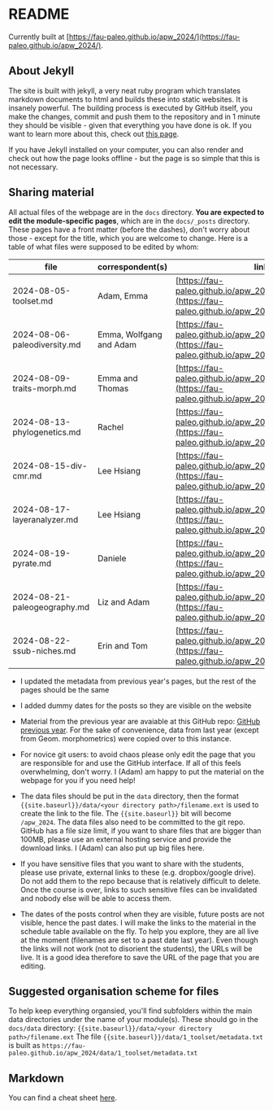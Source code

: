 # README

Currently built at [https://fau-paleo.github.io/apw_2024/](https://fau-paleo.github.io/apw_2024/). 

## About Jekyll

The site is built with jekyll, a very neat ruby program which translates markdown documents to html and builds these into static websites. It is insanely powerful. The building process is executed by GitHub itself, you make the changes, commit and push them to the repository and in 1 minute they should be visible - given that everything you have done is ok. If you want to learn more about this, check out [this page](https://docs.github.com/en/pages/setting-up-a-github-pages-site-with-jekyll). 

If you have Jekyll installed on your computer, you can also render and check out how the page looks offline - but the page is so simple that this is not necessary.  

## Sharing material

All actual files of the webpage are in the `docs` directory. **You are expected to edit the module-specific pages**, which are in the `docs/_posts` directory. These pages have a front matter (before the dashes), don't worry about those - except for the title, which you are welcome to change. Here is a table of what files were supposed to be edited by whom:

| file                         | correspondent(s)        | link                                                                                                         |
|------------------------------|-------------------------|--------------------------------------------------------------------------------------------------------------|
| 2024-08-05-toolset.md        | Adam, Emma              | [https://fau-paleo.github.io/apw_2024/toolset/](https://fau-paleo.github.io/apw_2024/toolset/)               |
| 2024-08-06-paleodiversity.md | Emma, Wolfgang and Adam | [https://fau-paleo.github.io/apw_2024/paleodiversity/](https://fau-paleo.github.io/apw_2024/paleodiversity/) |
| 2024-08-09-traits-morph.md   | Emma and Thomas         | [https://fau-paleo.github.io/apw_2024/morphometrics/](https://fau-paleo.github.io/apw_2024/morphometrics/)   |
| 2024-08-13-phylogenetics.md  | Rachel                  | [https://fau-paleo.github.io/apw_2024/phylogenetics/](https://fau-paleo.github.io/apw_2024/phylogenetics/)   |
| 2024-08-15-div-cmr.md        | Lee Hsiang              | [https://fau-paleo.github.io/apw_2024/cmr/](https://fau-paleo.github.io/apw_2024/cmr/)                       |
| 2024-08-17-layeranalyzer.md  | Lee Hsiang              | [https://fau-paleo.github.io/apw_2024/layeranalyzer/](https://fau-paleo.github.io/apw_2024/layeranalyzer/)                       |
| 2024-08-19-pyrate.md         | Daniele                 | [https://fau-paleo.github.io/apw_2024/pyrate_ai/](https://fau-paleo.github.io/apw_2024/pyrate_ai/)           |
| 2024-08-21-paleogeography.md | Liz and Adam            | [https://fau-paleo.github.io/apw_2024/paleogeography/](https://fau-paleo.github.io/apw_2024/paleogeography/) |
| 2024-08-22-ssub-niches.md    | Erin and Tom            | [https://fau-paleo.github.io/apw_2024/ssub-niches/](https://fau-paleo.github.io/apw_2024/ssub-niches/)                 |


- I updated the metadata from previous year's pages, but the rest of the pages should be the same

- I added dummy dates for the posts so they are visible on the website 

- Material from the previous year are avaiable at this GitHub repo: [GitHub previous year](https://github.com/FAU-Paleo/apw_2023). For the sake of convenience, data from last year (except from Geom. morphometrics) were copied over to this instance. 

- For novice git users: to avoid chaos please only edit the page that you are responsible for and use the GitHub interface. If all of this feels overwhelming, don't worry. I (Adam) am happy to put the material on the webpage for you if you need help!

- The data files should be put in the `data` directory, then the format `{{site.baseurl}}/data/<your directory path>/filename.ext` is used to create the link to the file. The `{{site.baseurl}}` bit will become `/apw_2024`. The data files also need to be committed to the git repo. GitHub has a file size limit, if you want to share files that are bigger than 100MB, please use an external hosting service and provide the download links. I (Adam) can also put up big files here. 

- If you have sensitive files that you want to share with the students, please use private, external links to these (e.g. dropbox/google drive). Do not add them to the repo because that is relatively difficult to delete. Once the course is over, links to such sensitive files can be invalidated and nobody else will be able to access them.

- The dates of the posts control when they are visible, future posts are not visible, hence the past dates. I will make the links to the material in the schedule table available on the fly. To help you explore, they are all live at the moment (filenames are set to a past date last year). Even though the links will not work (not to disorient the students), the URLs will be live. It is a good idea therefore to save the URL of the page that you are editing. 


## Suggested organisation scheme for files

To help keep everything organsied, you'll find subfolders within the main data directories under the name of your module(s). These should go in the `docs/data` directory: `{{site.baseurl}}/data/<your directory path>/filename.ext`
The file `{{site.baseurl}}/data/1_toolset/metadata.txt` is built as `https://fau-paleo.github.io/apw_2024/data/1_toolset/metadata.txt`


## Markdown

You can find a cheat sheet [here](https://www.markdownguide.org/cheat-sheet/).
